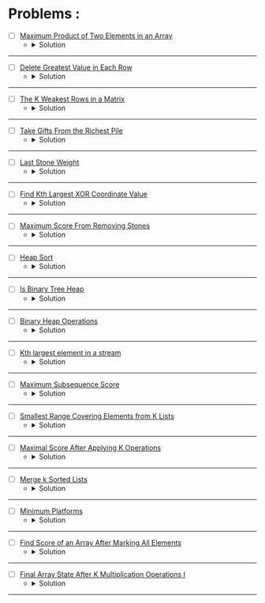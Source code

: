 # Problems :

* [ ] [Maximum Product of Two Elements in an Array](https://leetcode.com/problems/maximum-product-of-two-elements-in-an-array/description/) 
    * <details>
        <summary> Solution </summary>

        ```c++
            class Solution {
                pair<int,int> TwoMax(priority_queue<int>&big){
                    int firstMax = big.top();
                    big.pop();
                    int secondMax = big.top();
                    return {firstMax, secondMax};
                }
            public:
                int maxProduct(vector<int>& nums) {
                    priority_queue<int> big;
                    for(auto &it: nums)big.push(it);

                    pair<int,int>twomax = TwoMax(big);
                    return (twomax.first - 1) * (twomax.second - 1);
                }
            };
        
    </details>

---

* [ ] [Delete Greatest Value in Each Row](https://leetcode.com/problems/delete-greatest-value-in-each-row/description/) 
    * <details>
        <summary> Solution </summary>

        ```c++
            class Solution {
            public:
                int deleteGreatestValue(vector<vector<int>>& grid) {

                    int n = (int)grid.size();
                    int m = (int)grid[0].size();
                    int ans = 0;
                    vector<int>_max(m, 0);
                    for(int i = 0; i < n;i++){
                        priority_queue<int> big;
                        for(int j = 0; j < m;j++){
                            big.push(grid[i][j]);
                        }
                        int idx = m - 1;
                        while(!big.empty()){
                            _max[idx] = max(_max[idx], big.top());
                            --idx;
                            big.pop();
                        }
                    }

                    for(auto &it: _max)ans += it;

                    return ans;
                }
            };
        
    </details>

---


* [ ] [The K Weakest Rows in a Matrix](https://leetcode.com/problems/the-k-weakest-rows-in-a-matrix/description/) 
    * <details>
        <summary> Solution </summary>

        ```c++
            class Solution {
            public:
                vector<int> kWeakestRows(vector<vector<int>>& mat, int k) {
                    priority_queue<pair<int,int>, vector<pair<int,int>>, greater<pair<int,int>>>big;
                    for(int i = 0; i < mat.size();i++){
                        int cnt = 0;
                        for(int j = 0; j < mat[i].size();j++){
                            cnt += mat[i][j];
                        }
                        big.push({cnt, i});
                    }
                    vector<int>ans;
                    while(k--){
                        ans.push_back(big.top().second);
                        big.pop();
                    }
                    return ans;
                }
            };
        
    </details>

---


* [ ] [Take Gifts From the Richest Pile](https://leetcode.com/problems/take-gifts-from-the-richest-pile/description/) 
    * <details>
        <summary> Solution </summary>

        ```c++
            class Solution {
            public:
                long long pickGifts(vector<int>& gifts, int k) {

                    long long ans = 0;
                    priority_queue<int>big;
                    for(auto &it: gifts)big.push(it);
                    while(!big.empty() && k--){
                        int remove = big.top();
                        big.pop();
                        int x = sqrt(remove);
                        big.push(x);
                    }

                    while(!big.empty()){
                        ans += big.top();
                        big.pop();
                    }

                    return ans;
                }
            };
        
    </details>

---


* [ ] [Last Stone Weight](https://leetcode.com/problems/last-stone-weight/description/) 
    * <details>
        <summary> Solution </summary>

        ```c++
            class Solution {
            public:
                int lastStoneWeight(vector<int>& stones) {
                    priority_queue<int>big;
                    for(auto &it: stones)big.push(it);
                    while(big.size() > 1){
                        int y = big.top();
                        big.pop();
                        int x = big.top();
                        big.pop();
                        y -= x;
                        big.push(y);
                    }
                    return big.top();
                }
            };
        
    </details>

---


* [ ] [Find Kth Largest XOR Coordinate Value](https://leetcode.com/problems/find-kth-largest-xor-coordinate-value/description/) 
    * <details>
        <summary> Solution </summary>

        ```c++
            class Solution {
            public:
                int kthLargestValue(vector<vector<int>>& matrix, int k) {
                    priority_queue<int>big;
                    int m = matrix.size();
                    int n = matrix[0].size();
                    int xor_ = 0;
                    vector<vector<int>>xorPre(m + 2, vector<int>(n + 2));
                    for(int i = 0; i < m;i++){
                        for(int j = 0; j < n;j++){
                            xorPre[i + 1][j + 1] = ((xorPre[i][j + 1] ^ xorPre[i + 1][j]) ^ xorPre[i][j]);
                            xorPre[i + 1][j + 1] ^= matrix[i][j];
                            big.push(xorPre[i + 1][j + 1]);
                        }
                    }
                    while(k > 1 && --k)big.pop();
                    return big.top();
                }
            };
        
    </details>

---


* [ ] [Maximum Score From Removing Stones](https://leetcode.com/problems/maximum-score-from-removing-stones/description/) 
    * <details>
        <summary> Solution </summary>

        ```c++
            class Solution {
            public:
                int maximumScore(int a, int b, int c) {
                    priority_queue<int>big;
                    big.push(a); big.push(b); big.push(c);
                    int ans = 0;
                    while(!big.empty() && big.size() > 1){
                        int aa = big.top();
                        big.pop();
                        int bb = big.top();
                        big.pop();
                        ++ans;
                        --aa; --bb;
                        if(aa)big.push(aa);
                        if(bb)big.push(bb);
                    }

                    return ans;
                }
            };
        
    </details>

---




* [ ] [Heap Sort](https://www.geeksforgeeks.org/problems/heap-sort/1?page=1&category=Heap&sortBy=submissions) 
    * <details>
        <summary> Solution </summary>

        ```c++
            //{ Driver Code Starts
            // C++ program for implementation of Heap Sort
            #include <bits/stdc++.h>
            using namespace std;


            // } Driver Code Ends
            // The functions should be written in a way that array become sorted 
            // in increasing order when heapSort() is called.

            class Solution
            {
                public:
                //Heapify function to maintain heap property.
                void heapify(int arr[], int n, int i)  
                {
                    // Your Code Here
                    int idx = i;
                    int left = 2 * i + 1;
                    int right = 2 * i + 2;
                    if(left < n && arr[i] < arr[left])
                        i = left;
                    if(right < n && arr[i] < arr[right])
                        i = right;
                    if(i != idx) {
                        swap(arr[i], arr[idx]);
                        heapify(arr, n, i);
                    }
                
                }

                public:
                //Function to build a Heap from array.
                void buildHeap(int arr[], int n)  
                { 
                    // Your Code Here
                    for(int i = n - 1; i >= 0;i--)
                        heapify(arr, n, i);
                }

                
                public:
                //Function to sort an array using Heap Sort.
                void heapSort(int arr[], int n)
                {
                    //code here
                    buildHeap(arr, n);
                    for(int i = 0; i < n;i++) {
                        swap(arr[0], arr[n - i - 1]);
                        heapify(arr, n - i - 1, 0);
                    }
                    
                }
            };




            //{ Driver Code Starts.

            /* Function to print an array */
            void printArray(int arr[], int size)
            {
                int i;
                for (i=0; i < size; i++)
                    printf("%d ", arr[i]);
                printf("\n");
            }

            // Driver program to test above functions
            int main()
            {
                int arr[1000000],n,T,i;
                scanf("%d",&T);
                while(T--){
                scanf("%d",&n);
                for(i=0;i<n;i++)
                scanf("%d",&arr[i]);
                Solution ob;
                ob.heapSort(arr, n);
                printArray(arr, n);
                }
                return 0;
            }

            // } Driver Code Ends
        
    </details>

---



* [ ] [Is Binary Tree Heap](https://www.geeksforgeeks.org/problems/is-binary-tree-heap/1?page=1&category=Heap&sortBy=submissions) 
    * <details>
        <summary> Solution </summary>

        ```c++
            //{ Driver Code Starts
            #include <bits/stdc++.h>
            using namespace std;

            // Tree Node
            struct Node {
                int data;
                Node *left;
                Node *right;

                Node(int val) {
                    data = val;
                    left = right = NULL;
                }
            };

            // Function to Build Tree
            Node *buildTree(string str) {
                // Corner Case
                if (str.length() == 0 || str[0] == 'N') return NULL;

                // Creating vector of strings from input
                // string after spliting by space
                vector<string> ip;

                istringstream iss(str);
                for (string str; iss >> str;) ip.push_back(str);

                // Create the root of the tree
                Node *root = new Node(stoi(ip[0]));

                // Push the root to the queue
                queue<Node *> queue;
                queue.push(root);

                // Starting from the second element
                int i = 1;
                while (!queue.empty() && i < ip.size()) {

                    // Get and remove the front of the queue
                    Node *currNode = queue.front();
                    queue.pop();

                    // Get the current Node's value from the string
                    string currVal = ip[i];

                    // If the left child is not null
                    if (currVal != "N") {

                        // Create the left child for the current Node
                        currNode->left = new Node(stoi(currVal));

                        // Push it to the queue
                        queue.push(currNode->left);
                    }

                    // For the right child
                    i++;
                    if (i >= ip.size()) break;
                    currVal = ip[i];

                    // If the right child is not null
                    if (currVal != "N") {

                        // Create the right child for the current Node
                        currNode->right = new Node(stoi(currVal));

                        // Push it to the queue
                        queue.push(currNode->right);
                    }
                    i++;
                }

                return root;
            }


            // } Driver Code Ends
            // User Function template for C++

            // Structure of node
            /*struct Node {
                int data;
                Node *left;
                Node *right;

                Node(int val) {
                    data = val;
                    left = right = NULL;
                }
            };*/

            class Solution {
                bool isComplete(Node* tree, vector<int>& arr) {
                    queue<Node*> levelOrder;
                    levelOrder.push(tree);
                    while(levelOrder.front() != nullptr) {
                        Node* temp = levelOrder.front();
                        levelOrder.push(temp->left);
                        levelOrder.push(temp->right);
                        arr.push_back(temp->data);
                        levelOrder.pop();
                    }
                    while(!levelOrder.empty() && levelOrder.front() == nullptr)
                        levelOrder.pop();
                    return levelOrder.empty();
                }
            public:
                bool isHeap(struct Node* tree) {
                    // code here
                    vector<int> arr;
                    bool isBinaryHeap = isComplete(tree, arr);
                    int n = arr.size();
                    for(int i = 0; i < n;i++) {
                        int left = 2 * i + 1;
                        int right = 2 * i + 2;
                        if(left < n && arr[i] < arr[left])
                            isBinaryHeap = false;
                        if(right < n && arr[i] < arr[right])
                            isBinaryHeap = false;
                    }
                    return isBinaryHeap;
                }
            };

            //{ Driver Code Starts.

            int main() {
                int tc;
                scanf("%d ", &tc);
                while (tc--) {
                    string treeString;
                    getline(cin, treeString);
                    Solution ob;
                    Node *root = buildTree(treeString);
                    if (ob.isHeap(root))
                        cout << 1 << endl;
                    else
                        cout << 0 << endl;
                }

                return 0;
            }
            // } Driver Code Ends
        
    </details>

---





* [ ] [Binary Heap Operations](https://www.geeksforgeeks.org/problems/operations-on-binary-min-heap/1?page=1&category=Heap&sortBy=submissions) 
    * <details>
        <summary> Solution </summary>

        ```c++
            //{ Driver Code Starts
            // Initial Template for C++

            #include <bits/stdc++.h>
            using namespace std;
            typedef long long int ll;

            // Structure for Min Heap
            struct MinHeap {
                int *harr;
                int capacity;
                int heap_size;

                // Constructor for Min Heap
                MinHeap(int c) {
                    heap_size = 0;
                    capacity = c;
                    harr = new int[c];
                }

                ~MinHeap() { delete[] harr; }

                int parent(int i) { return (i - 1) / 2; }

                int left(int i) { return (2 * i + 1); }

                int right(int i) { return (2 * i + 2); }

                void MinHeapify(int); // Implemented in user editor
                int extractMin();
                void decreaseKey(int i, int new_val);
                void deleteKey(int i);
                void insertKey(int k);
            };

            // Position this line where user code will be pasted.

            // Driver code
            int main() {
                int t;
                cin >> t;

                while (t--) {
                    ll a;
                    cin >> a;
                    MinHeap h(a);
                    for (ll i = 0; i < a; i++) {
                        int c;
                        int n;
                        cin >> c;
                        if (c == 1) {
                            cin >> n;

                            h.insertKey(n);
                        }
                        if (c == 2) {
                            cin >> n;
                            h.deleteKey(n);
                        }
                        if (c == 3) {
                            cout << h.extractMin() << " ";
                        }
                    }
                    cout << endl;
                    // delete h.harr;
                    h.harr = NULL;
                }
                return 0;
            }

            // } Driver Code Ends


            /*The structure of the class is
            struct MinHeap
            {
                int *harr;
                int capacity, heap_size;
                MinHeap(int cap) {heap_size = 0; capacity = cap; harr = new int[cap];}
                int extractMin();
                void deleteKey(int i);
                void insertKey(int k);
                int parent(int i);
                int left(int i);
                int right(int i);
            };*/



            //Function to extract minimum value in heap and then to store 
            //next minimum value at first index.
            int MinHeap::extractMin() 
            {
                // Your code here
                if(heap_size == 0)
                    return -1;
                swap(harr[0], harr[heap_size - 1]);
                this->heap_size -= 1;
                this->MinHeapify(0);
                return harr[heap_size];
            }

            //Function to delete a key at ith index.
            void MinHeap::deleteKey(int i)
            {
                // Your code here
                if(i >= heap_size)
                    return;
                swap(harr[i], harr[heap_size - 1]);
                this->heap_size -= 1;
                this->MinHeapify(i);
                this->decreaseKey(i, harr[i]);
                
            }

            //Function to insert a value in Heap.
            void MinHeap::insertKey(int k) 
            {
                // Your code here
                this->heap_size += 1;
                this->decreaseKey(heap_size - 1, k);
            }

            //Function to change value at ith index and store that value at first index.
            void MinHeap::decreaseKey(int i, int new_val) 
            {
                harr[i] = new_val;
                while (i != 0 && harr[parent(i)] > harr[i]) {
                    swap(harr[i], harr[parent(i)]);
                    i = parent(i);
                }
            }

            /* You may call below MinHeapify function in
            above codes. Please do not delete this code
            if you are not writing your own MinHeapify */
            void MinHeap::MinHeapify(int i) 
            {
                int l = left(i);
                int r = right(i);
                int smallest = i;
                if (l < heap_size && harr[l] < harr[i]) smallest = l;
                if (r < heap_size && harr[r] < harr[smallest]) smallest = r;
                if (smallest != i) {
                    swap(harr[i], harr[smallest]);
                    MinHeapify(smallest);
                }
            }
        
    </details>

---




* [ ] [Kth largest element in a stream](https://www.geeksforgeeks.org/problems/kth-largest-element-in-a-stream2220/1?page=1&category=Heap&sortBy=submissions) 
    * <details>
        <summary> Solution </summary>

        ```c++
            //{ Driver Code Starts
            #include <bits/stdc++.h>
            using namespace std;

            // } Driver Code Ends
            class Solution {
            public:
                vector<int> kthLargest(int k, int arr[], int n) {
                    // code here
                    vector<int> res;
                    priority_queue<int, vector<int>, greater<int>> Klargest;
                    for(int i = 0; i < n;i++) {
                        Klargest.push(arr[i]);
                        if(Klargest.size() > k)
                            Klargest.pop();
                        if(Klargest.size() < k)
                            res.push_back(-1);
                        else
                            res.push_back(Klargest.top());
                    }
                    return res;
                }
            };

            //{ Driver Code Starts.
            int main() {
                int t;
                cin >> t;
                while (t--) {
                    int k,n;
                    cin>>k>>n;
                    int arr[n];
                    for(int i=0; i<n; i++)
                        cin>>arr[i];

                    Solution ob;
                    vector<int> v = ob.kthLargest(k,arr,n);
                    for(int i : v)
                        cout<<i<<" ";
                    cout<<endl;
                }
                return 0;
            }
            // } Driver Code Ends
        
    </details>

---



* [ ] [Maximum Subsequence Score](https://leetcode.com/problems/maximum-subsequence-score/description/) 
    * <details>
        <summary> Solution </summary>

        ```c++
            class Solution {
            public:
                long long maxScore(vector<int>& nums1, vector<int>& nums2, int k) {
                    int n = nums1.size();
                    long long res = 0, sum = 0;
                    vector<pair<int, int>> v;
                    priority_queue<int, vector<int>, greater<int>> pq;
                    for(int i = 0; i < n;i++) 
                        v.push_back({nums2[i], nums1[i]});
                    sort(v.rbegin(), v.rend());
                    for(int i = 0; i < k;i++) {
                        sum += v[i].second;
                        pq.push(v[i].second);
                    }
                    res = 1ll*v[k - 1].first * sum;
                    for(int i = k; i < n;i++) {
                        sum -= pq.top();
                        sum += v[i].second;
                        pq.pop();
                        pq.push(v[i].second);
                        res = max(res, 1ll*v[i].first * sum);
                    }
                    return res;
                }
            };
                    
    </details>

---


* [ ] [Smallest Range Covering Elements from K Lists](https://leetcode.com/problems/smallest-range-covering-elements-from-k-lists/description/) 
    * <details>
        <summary> Solution </summary>

        ```c++
            class Solution {
            public:
                vector<int> smallestRange(vector<vector<int>>& nums) {
                    int n = nums.size(), mx = INT_MIN;
                    int left = 0, right = INT_MAX, smallestLen = INT_MAX;
                    priority_queue<pair<int, pair<int, int>>, vector<pair<int, pair<int, int>>>, 
                                        greater<pair<int, pair<int, int>>>> pq;
                    for(int i = 0; i < n;i++) {
                        mx = max(mx, nums[i][0]);
                        pq.push({nums[i][0], {i, 0}});
                    }
                    while(!pq.empty()) {
                        auto smallest = pq.top();
                        pq.pop();
                        int len = mx - smallest.first;
                        if(len < smallestLen) {
                            smallestLen = len;
                            left = smallest.first;
                            right = mx;
                        }
                        if(smallest.second.second == (nums[smallest.second.first].size() - 1)) break;
                        int val = nums[smallest.second.first][smallest.second.second + 1];
                        pq.push({val, {smallest.second.first, smallest.second.second + 1}});
                        mx = max(mx, val);
                    }
                    return {left, right};
                }
            };
                    
    </details>

---



* [ ] [Maximal Score After Applying K Operations](https://leetcode.com/problems/maximal-score-after-applying-k-operations/description/) 
    * <details>
        <summary> Solution </summary>

        ```c++
            class Solution {
            public:
                long long maxKelements(vector<int>& nums, int k) {
                    long long res = 0;
                    priority_queue<int> pq;
                    for(auto &it: nums) pq.push(it);
                    while(!pq.empty() && k > 0) {
                        int val = pq.top();
                        pq.pop();
                        res += val;
                        pq.push((val / 3) + (val % 3 != 0));
                        k -= 1;
                    }
                    return res;
                }
            };
                    
    </details>

---





* [ ] [Merge k Sorted Lists](https://leetcode.com/problems/merge-k-sorted-lists/description/) 
    * <details>
        <summary> Solution </summary>

        ```c++
            /**
            * Definition for singly-linked list.
            * struct ListNode {
            *     int val;
            *     ListNode *next;
            *     ListNode() : val(0), next(nullptr) {}
            *     ListNode(int x) : val(x), next(nullptr) {}
            *     ListNode(int x, ListNode *next) : val(x), next(next) {}
            * };
            */
            class Solution {
            public:
                ListNode* mergeKLists(vector<ListNode*>& lists) {
                    ListNode* head = nullptr, *temp = nullptr;
                    priority_queue<pair<int, ListNode*>, vector<pair<int, ListNode*>>, greater<>> heap;
                    for(auto &node: lists) {
                        if(node != nullptr)
                            heap.push({node->val, node});
                    }
                    while(!heap.empty()) {
                        auto [val, node] = heap.top();
                        heap.pop();
                        if(head == nullptr)
                            head = temp = node;
                        else {
                            temp->next = node;
                            temp = temp->next;
                        }
                        node = node->next;
                        if(node != nullptr)
                            heap.push({node->val, node});
                    }
                    return head;
                }
            };
                    
    </details>

---




* [ ] [Minimum Platforms](https://www.geeksforgeeks.org/problems/minimum-platforms-1587115620/1?page=1&company=Microsoft&sortBy=submissions) 
    * <details>
        <summary> Solution </summary>

        ```c++
            class Solution {
                vector<pair<int, int>> ConvertInputToSeconds(vector<int>& arr, vector<int>& dep) {
                    int sz = arr.size();
                    vector<pair<int, int>> Conversion;
                    for(int i = 0; i < sz;i++)
                        Conversion.push_back({arr[i], dep[i]});
                    sort(Conversion.begin(), Conversion.end());
                    return Conversion;
                }
            public:
                // Function to find the minimum number of platforms required at the
                // railway station such that no train waits.
                int findPlatform(vector<int>& arr, vector<int>& dep) {
                    // Your code here
                    int res = 0;
                    vector<pair<int, int>> arrivalAndDeparture = ConvertInputToSeconds(arr, dep);
                    priority_queue<pair<int, int>, vector<pair<int, int>>, greater<>> maxTrains;
                    for(auto &times: arrivalAndDeparture) {
                        int arrive = times.first;
                        int departure = times.second;
                        while(!maxTrains.empty()) {
                            int curDeparture = maxTrains.top().first;
                            int curArrive = maxTrains.top().second;
                            if(arrive > curDeparture) {
                                maxTrains.pop();
                            }
                            else break;
                        }
                        maxTrains.push({departure, arrive});
                        res = max(res, (int)maxTrains.size());
                    }
                    return res;
                }
            };
                    
    </details>

---




* [ ] [Find Score of an Array After Marking All Elements](https://leetcode.com/problems/find-score-of-an-array-after-marking-all-elements/description/) 
    * <details>
        <summary> Solution </summary>

        ```c++
            class Solution {
            public:
                long long findScore(vector<int>& nums) {
                    int n = nums.size();
                    long long score = 0;
                    unordered_set<int> vis;
                    priority_queue<pair<int, int>, vector<pair<int, int>>, greater<>> pq;
                    for(int i = 0; i < n;i++)
                        pq.push(make_pair(nums[i], i));
                    while(!pq.empty()) {
                        while(!pq.empty() && vis.count(pq.top().second) == true)
                            pq.pop();
                        if(!pq.empty()) {
                            auto [val, index] = pq.top();
                            pq.pop();
                            score += val;
                            vis.insert(index + 1);
                            vis.insert(index - 1);
                        }
                    }
                    return score;
                }
            };
                    
    </details>

---





* [ ] [Final Array State After K Multiplication Operations I](https://leetcode.com/problems/final-array-state-after-k-multiplication-operations-i/description/) 
    * <details>
        <summary> Solution </summary>

        ```c++
            class Solution {
            public:
                vector<int> getFinalState(vector<int>& nums, int k, int multiplier) {
                    int n = nums.size();
                    vector<int> res(n);
                    priority_queue<pair<int, int>, vector<pair<int, int>>, greater<>> pq;
                    for(int i = 0; i < n;i++) 
                        pq.push(make_pair(nums[i], i));
                    while(!pq.empty() && k--) {
                        auto [value, index] = pq.top();
                        pq.pop();
                        value *= multiplier;
                        pq.push(make_pair(value, index));
                    }
                    while(!pq.empty()) {
                        auto [value, index] = pq.top();
                        pq.pop();
                        res[index] = value;
                    }
                    return res;
                }
            };
                    
    </details>

---